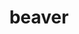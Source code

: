 ---
layout: animals&nature
title: beaver
emoji: beaver
permalink: 🦫.html
image: assets/img/3moji/beaver.png
---